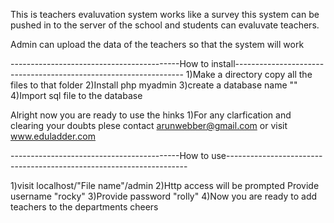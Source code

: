 This is teachers evaluvation system works like a survey this system can be pushed in to the server of the school and students can evaluvate teachers.

Admin can upload the data of the teachers so that the system will work

------------------------------------------How to install-----------------------------------------------------------------
1)Make a directory copy all the files to that folder
2)Install php myadmin
3)create a database name ""
4)Import sql file to the database

Alright now you are ready to use the hinks
1)For any clarfication and clearing your doubts plese contact arunwebber@gmail.com or visit www.eduladder.com

------------------------------------------How to use--------------------------------------------------------------------

1)visit localhost/"File name"/admin
2)Http access will be prompted Provide username "rocky"
3)Provide password "rolly"
4)Now you are ready to add teachers to the departments cheers
